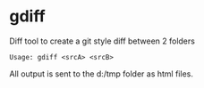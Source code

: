# gdiff

Diff tool to create a git style diff between 2 folders

`Usage: gdiff <srcA> <srcB>`

All output is sent to the d:/tmp folder as html files.
